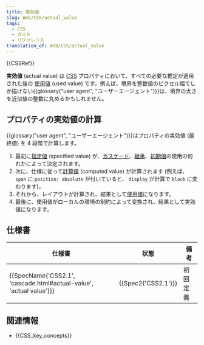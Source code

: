 ```yaml
---
title: 実効値
slug: Web/CSS/actual_value
tags:
  - CSS
  - ガイド
  - リファレンス
translation_of: Web/CSS/actual_value
---
```

{{CSSRef}}

**実効値** (actual value) は [CSS](/ja/docs/Web/CSS) プロパティにおいて、すべての必要な推定が適用された後の [使用値](/ja/docs/Web/CSS/used_value) (used value) です。例えば、境界を整数値のピクセル幅でしか描けない{{glossary("user agent", "ユーザーエージェント")}}は、境界の太さを近似値の整数に丸めるかもしれません。

## プロパティの実効値の計算

{{glossary("user agent", "ユーザーエージェント")}}はプロパティの実効値 (最終値) を 4 段階で計算します。

1.  最初に[指定値](/ja/docs/Web/CSS/specified_value) (specified value) が、[カスケード](/ja/docs/Web/CSS/Cascade)、[継承](/ja/docs/Web/CSS/inheritance)、[初期値](/ja/docs/Web/CSS/initial_value)の使用の何れかによって決定されます。
2.  次に、仕様に従って[計算値](/ja/docs/Web/CSS/computed_value) (computed value) が計算されます (例えば、 `span` に `position: absolute` が付いていると、 `display` が計算で `block` に変わります)。
3.  それから、レイアウトが計算され、結果として[使用値](/ja/docs/Web/CSS/used_value)になります。
4.  最後に、使用値がローカルの環境の制約によって変換され、結果として実効値になります。

## 仕様書

| 仕様書                                                              | 状態                | 備考     |
| ------------------------------------------------------------------- | ------------------- | -------- |
| {{SpecName('CSS2.1', 'cascade.html#actual-value', 'actual value')}} | {{Spec2('CSS2.1')}} | 初回定義 |

## 関連情報

- {{CSS_key_concepts}}
